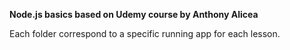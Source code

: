 **Node.js basics based on Udemy course by Anthony Alicea**

Each folder correspond to a specific running app for each lesson.